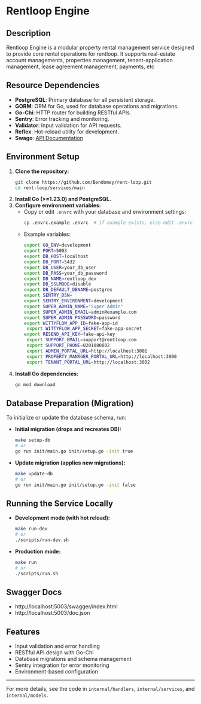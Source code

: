 # Rentloop Engine

## Description
Rentloop Engine is a modular property rental management service designed to provide core rental operations for rentloop. It supports real-estate account managements, properties management, tenant-application management, lease agreement management, payments, etc

## Resource Dependencies
- **PostgreSQL**: Primary database for all persistent storage.
- **GORM**: ORM for Go, used for database operations and migrations.
- **Go-Chi**: HTTP router for building RESTful APIs.
- **Sentry**: Error tracking and monitoring.
- **Validator**: Input validation for API requests.
- **Reflex**: Hot-reload utility for development.
- **Swago**: [API Documentation](https://github.com/swaggo/http-swagger)

## Environment Setup
1. **Clone the repository:**
   ```sh
   git clone https://github.com/Bendomey/rent-loop.git
   cd rent-loop/services/main
   ```
2. **Install Go (>=1.23.0) and PostgreSQL.**
3. **Configure environment variables:**
   - Copy or edit `.envrc` with your database and environment settings:
     ```sh
     cp .envrc.example .envrc  # if example exists, else edit .envrc directly
     ```
   - Example variables:
     ```sh
     export GO_ENV=development
     export PORT=5003
     export DB_HOST=localhost
     export DB_PORT=5432
     export DB_USER=your_db_user
     export DB_PASS=your_db_password
     export DB_NAME=rentloop_dev
     export DB_SSLMODE=disable
     export DB_DEFAULT_DBNAME=postgres
     export SENTRY_DSN=
     export SENTRY_ENVIRONMENT=development
     export SUPER_ADMIN_NAME="Super Admin"
     export SUPER_ADMIN_EMAIL=admin@example.com
     export SUPER_ADMIN_PASSWORD=password
     export WITTYFLOW_APP_ID=fake-app-id
      export WITTYFLOW_APP_SECRET=fake-app-secret
     export RESEND_API_KEY=fake-api-key
      export SUPPORT_EMAIL=support@rentloop.com
      export SUPPORT_PHONE=0201080802
      export ADMIN_PORTAL_URL=http://localhost:3001
      export PROPERTY_MANAGER_PORTAL_URL=http://localhost:3000
      export TENANT_PORTAL_URL=http://localhost:3002
     ```
4. **Install Go dependencies:**
   ```sh
   go mod download
   ```

## Database Preparation (Migration)
To initialize or update the database schema, run:

- **Initial migration (drops and recreates DB):**
  ```sh
  make setup-db
  # or
  go run init/main.go init/setup.go -init true
  ```
- **Update migration (applies new migrations):**
  ```sh
  make update-db
  # or
  go run init/main.go init/setup.go -init false
  ```

## Running the Service Locally
- **Development mode (with hot reload):**
  ```sh
  make run-dev
  # or
  ./scripts/run-dev.sh
  ```
- **Production mode:**
  ```sh
  make run
  # or
  ./scripts/run.sh
  ```

## Swagger Docs
- http://localhost:5003/swagger/index.html
- http://localhost:5003/doc.json

## Features
- Input validation and error handling
- RESTful API design with Go-Chi
- Database migrations and schema management
- Sentry integration for error monitoring
- Environment-based configuration

---
For more details, see the code in `internal/handlers`, `internal/services`, and `internal/models`.
